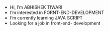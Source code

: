 - Hi, I’m ABHISHEK TIWARI
- I’m interested in FORNT-END-DEVELOPMENT
- I’m currently learning JAVA SCRIPT
- Looking for a job in front-end- development

<!---
Abhishek1204-hub/Abhishek1204-hub is a ✨ special ✨ repository because its `README.md` (this file) appears on your GitHub profile.
You can click the Preview link to take a look at your changes.
--->
